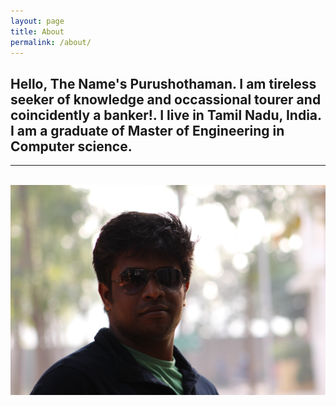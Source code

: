 ```yaml
---
layout: page
title: About
permalink: /about/
---
```


<h2>
Hello, The Name's Purushothaman. I am tireless seeker of knowledge and occassional tourer and coincidently a banker!.
I live in Tamil Nadu, India. I am a graduate of Master of Engineering in Computer science.</h2>
<hr><br>
<img src="/icon.jpg" alt="avatar"  >